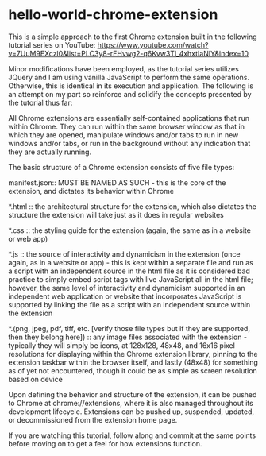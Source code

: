 # hello-world-chrome-extension

This is a simple approach to the first Chrome extension built in the following tutorial series on YouTube:
https://www.youtube.com/watch?v=7UuM9EXczl0&list=PLC3y8-rFHvwg2-q6Kvw3Tl_4xhxtIaNlY&index=10

Minor modifications have been employed, as the tutorial series utilizes JQuery and I am using vanilla JavaScript
to perform the same operations. Otherwise, this is identical in its execution and application. The following is an attempt on my part so reinforce and solidify the concepts presented by the tutorial thus far:

All Chrome extensions are essentially self-contained applications that run within Chrome. They can run within the same browser window as that in which they are opened, manipulate windows and/or tabs to run in new windows and/or tabs, or run in the background without any indication that they are actually running.

The basic structure of a Chrome extension consists of five file types:

manifest.json:: MUST BE NAMED AS SUCH - this is the core of the extension, and dictates its behavior within Chrome

\*.html :: the architectural structure for the extension, which also dictates the structure the extension will take just as it does in regular websites

\*.css :: the styling guide for the extension (again, the same as in a website or web app)

\*.js :: the source of interactivity and dynamicism in the extension (once again, as in a website or app) - this is kept within a separate file and run as a script with an independent source in the html file as it is considered bad practice to simply embed script tags with live JavaScript all in the html file; however, the same level of interactivity and dynamicism supported in an independent web application or website that incorporates JavaScript is supported by linking the file as a script with an independent source within the extension

\*.(png, jpeg, pdf, tiff, etc. [verify those file types but if they are supported, then they belong here]) :: any image files associated with the extension - typically they will simply be icons, at 128x128, 48x48, and 16x16 pixel resolutions for displaying within the Chrome extension library, pinning to the extension taskbar within the browser itself, and lastly (48x48) for something as of yet not encountered, though it could be as simple as screen resolution based on device

Upon defining the behavior and structure of the extension, it can be pushed to Chrome at chrome://extensions, where it is also managed throughout its development lifecycle. Extensions can be pushed up, suspended, updated, or decommissioned from the extension home page.

If you are watching this tutorial, follow along and commit at the same points before moving on to get a feel for how extensions function.
